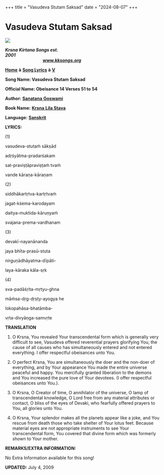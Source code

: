 +++
title = "Vasudeva Stutam Saksad"
date = "2024-08-07"
+++

# Vasudeva Stutam Saksad
**[![](http://kksongs.org/image_files/image002.jpg)](http://kksongs.org/)**

**_Krsna_** **_Kirtana Songs est. 2001_**                                                                                                                                                      **_www.kksongs.org_**

**[Home](http://kksongs.org/)** **à** **[Song Lyrics](http://kksongs.org/lyrics.html)** **à** **[V](http://kksongs.org/songs/song_v.html)**

**Song Name: Vasudeva Stutam Saksad**

**Official Name: Obeisance 14 Verses 51 to 54**

**Author:** [**Sanatana** **Goswami**](http://kksongs.org/authors/list/sanatana_g.html)

**Book Name:** [**Krsna** **Lila Stava**](http://kksongs.org/authors/krsnalilastava.html)

**Language:** [**Sanskrit**](http://kksongs.org/language/list/sanskrit.html)

**LYRICS:**

(1)

vasudeva-stutaḿ sākṣād

adṛśyātma-pradarśakam

sat-praviṣṭāpraviṣṭaḿ tvaḿ

vande kāraṇa-kāraṇam

(2)

siddhākartṛtva-kartṛtvaḿ

jagat-kśema-karodayam

daitya-muktida-kāruṇyaḿ

svajana-prema-vardhanam

(3)

devakī-nayanānanda

jaya bhīta-prasū-stuta

nirguṇādhāyatma-dīpāti\-

laya-kāraka kāla-sṛk

(4)

sva-padāśṛita-mṛtyu-ghna

māḿsa-dṛg-dṛṣṭy-ayogya he

lokopahāsa-bhatāmba\-

vṛta-divyāṇga-samvṛte

**TRANSLATION**

1) O Krsna, You revealed Your transcendental form which is generally very difficult to see, Vasudeva offered reverential prayers glorifying You, the cause of all causes who has simultaneously entered and not entered everything. I offer respectful obeisances unto You.

2) O perfect Krsna, You are simultaneously the doer and the non-doer of everything, and by Your appearance You made the entire universe peaceful and happy. You mercifully granted liberation to the demons and You increased the pure love of Your devotees. (I offer respectful obeisances unto You.).

3) O Krsna, O Creator of time, O annihilator of the universe, O lamp of transcendental knowledge, O Lord free from any material attributes or contact, O bliss of the eyes of Devaki, who fearfully offered prayers to You, all glories unto You.

4) O Krsna, Your splendor makes all the planets appear like a joke, and You rescue from death those who take shelter of Your lotus feet. Because material eyes are not appropriate instruments to see Your transcendental form, You covered that divine form which was formerly shown to Your mother.

**REMARKS/EXTRA INFORMATION:**

No Extra Information available for this song!

**UPDATED:** July 4, 2009